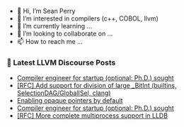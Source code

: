 - 👋 Hi, I’m Sean Perry
- 👀 I’m interested in compilers (c++, COBOL, llvm)
- 🌱 I’m currently learning ...
- 💞️ I’m looking to collaborate on ...
- 📫 How to reach me ...

<!---
s66perry/s66perry is a ✨ special ✨ repository because its `README.md` (this file) appears on your GitHub profile.
You can click the Preview link to take a look at your changes.
--->
### 📕 Latest LLVM Discourse Posts

<!-- DISCOURSE-LLVM:START -->
- [Compiler engineer for startup &lpar;optional: Ph.D.&rpar; sought](https://discourse.llvm.org/t/compiler-engineer-for-startup-optional-ph-d-sought/61593#post_3)
- [[RFC] Add support for division of large _BitInt &lpar;builtins, SelectionDAG/GlobalISel, clang&rpar;](https://discourse.llvm.org/t/rfc-add-support-for-division-of-large-bitint-builtins-selectiondag-globalisel-clang/60329#post_7)
- [Enabling opaque pointers by default](https://discourse.llvm.org/t/enabling-opaque-pointers-by-default/61322#post_12)
- [Compiler engineer for startup &lpar;optional: Ph.D.&rpar; sought](https://discourse.llvm.org/t/compiler-engineer-for-startup-optional-ph-d-sought/61593#post_2)
- [[RFC] More complete multiprocess support in LLDB](https://discourse.llvm.org/t/rfc-more-complete-multiprocess-support-in-lldb/61061#post_11)
<!-- DISCOURSE-LLVM:END -->
